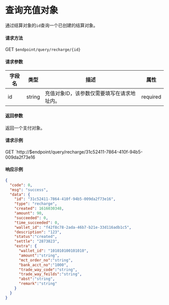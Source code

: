 # 查询充值对象

通过结算对象的`id`查询一个已创建的结算对象。

#### 请求方法

GET `$endpoint/query/recharge/{id}`

#### 请求参数

| 字段名    | 类型   | 描述                                        | 属性     |
| --------- | ------ | ------------------------------------------- | -------- |
| id        | string | 充值对象ID，该参数仅需要填写在请求地址内。  | required |
#### 返回参数

返回一个支付对象。

#### 请求示例

GET `http://$endpoint/query/recharge/31c52411-7864-410f-94b5-009da2f73e16

#### 响应示例

```json
{
  "code": 0,
  "msg": "success",
  "data": {
    "id": "31c52411-7864-410f-94b5-009da2f73e16",
    "type": "recharge",
    "created": 1616030348,
    "amount": 90,
    "succeeded": 0,
    "time_succeeded": 0,
    "wallet_id": "f42f8c78-2ada-46b7-b21e-33d116adb1c5",
    "description": "123",
    "status":"created",
    "settle": "2873823",
    "extra": {
      "wallet_id": "101010100101010",
      "amount":"string",
      "mct_order_no":"string",
      "bank_acct_no":"1000",
      "trade_way_code":"string",
      "trade_way_feilds":"string",
      "abst":"string",
      "remark":"string"
    }
  }
}
```
